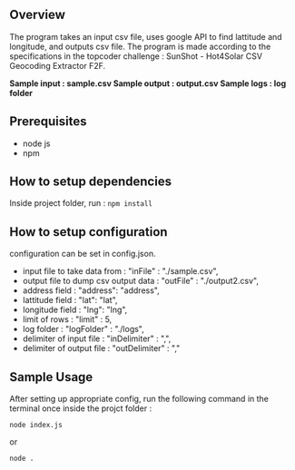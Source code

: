 ## Overview

The program takes an input csv file, uses google API to find lattitude and longitude, and outputs csv file.
The program is made according to the specifications in the topcoder challenge : SunShot - Hot4Solar CSV Geocoding Extractor F2F.

<b>Sample input : sample.csv </b>
<b>Sample output : output.csv </b>
<b>Sample logs : log folder </b>

## Prerequisites
- node js
- npm

## How to setup dependencies

Inside project folder, run :
<code>npm install</code>

## How to setup configuration
configuration can be set in config.json.
- input file to take data from : "inFile" : "./sample.csv",
- output file to dump csv output data : "outFile" : "./output2.csv",
- address field : "address": "address",
- lattitude field : "lat": "lat",
- longitude field : "lng": "lng",
- limit of rows : "limit" : 5,
- log folder : "logFolder" : "./logs",
- delimiter of input file : "inDelimiter" : ",",
- delimiter of output file : "outDelimiter" : ","

## Sample Usage
After setting up appropriate config, run the following command in the terminal once inside the projct folder :

<code>node index.js</code>

or

<code>node . </code>
